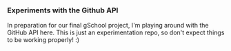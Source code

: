 ### Experiments with the Github API

In preparation for our final gSchool project, I'm playing around with the GitHub API here.
This is just an experimentation repo, so don't expect things to be working properly! :)


